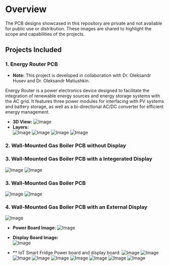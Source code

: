 # Overview

The PCB designs showcased in this repository are private and not available for public use or distribution. These images are shared to highlight the scope and capabilities of the projects.

## Projects Included

### 1. Energy Router PCB  
- **Note:** This project is developed in collaboration with Dr. Oleksandr Husev and Dr. Oleksandr Matiushkin.

Energy Router is a power electronics device designed to facilitate the integration of renewable energy sources and energy storage systems with the AC grid. It features three power modules for interfacing with PV systems and battery storage, as well as a bi-directional AC/DC converter for efficient energy management.
- **3D View:** ![Image](https://github.com/user-attachments/assets/01eeb5bd-922d-4b10-b39e-4703d2a69b77)
- **Layers:** <br/>
![Image](https://github.com/user-attachments/assets/d9ea6c5b-e7a0-4407-9282-4b8893c77a95)
![Image](https://github.com/user-attachments/assets/f8cf6126-527a-4c89-a410-3e261bd21eff)
![Image](https://github.com/user-attachments/assets/b26240c3-e349-4f8b-ab0b-e7161bf807cc)
![Image](https://github.com/user-attachments/assets/f63ab46b-c9cd-42a8-b6f0-8ac02d5e767d)

### 2. Wall-Mounted Gas Boiler PCB without Display


### 3. Wall-Mounted Gas Boiler PCB with a Integerated Display
![Image](https://github.com/user-attachments/assets/57711c90-0707-4b8f-bd81-60a42f274fd5)
![Image](https://github.com/user-attachments/assets/2ba80a97-81fe-4ce3-8992-2dbb2f2b2e17)

### 3. Wall-Mounted Gas Boiler PCB 
![Image](https://github.com/user-attachments/assets/abfbf9ad-ab7e-49d3-8d83-96d614b2a11a)
![Image](https://github.com/user-attachments/assets/284048dc-8147-4bf2-9713-e40bb50ca19a)

### 4. Wall-Mounted Gas Boiler PCB with an External Display 
![Image](https://github.com/user-attachments/assets/bceedd35-1ade-415d-aef2-7422dc2f1ac4)
- **Power Board Image:** ![Image](https://github.com/user-attachments/assets/a3199459-7708-4134-9c32-35ae4f3f55e1)

- **Display Board Image:** <br />
  ![Image](https://github.com/user-attachments/assets/b7e107d8-07dc-4f33-8e3a-a6f7a73291ba)

- ** IoT Smart Fridge Power board and display board: 
![Image](https://github.com/user-attachments/assets/ef184003-e2cd-4b6e-a8c1-de578050b970)
![Image](https://github.com/user-attachments/assets/1ffcee9b-ceb3-4795-a54f-deacda256eea)
![Image](https://github.com/user-attachments/assets/ef086417-43b4-4e0c-8ca8-a0149fd5f5af)
![Image](https://github.com/user-attachments/assets/52d71a2f-7f63-41d9-8f07-f774b2fd3fb0)
![Image](https://github.com/user-attachments/assets/4cb1c3b5-2f48-49b9-8120-1bf89f78ae24)
![Image](https://github.com/user-attachments/assets/bfc12261-5de8-4dc6-9a77-c253fd74a8c9)
![Image](https://github.com/user-attachments/assets/c2c376c2-3e01-4ce2-a457-b01c3ad271a2)
![Image](https://github.com/user-attachments/assets/389f8447-bf9a-4024-aac8-0d314c1ec53e)
![Image](https://github.com/user-attachments/assets/97feb3f1-4e54-47b5-8528-282607bc1abf)

